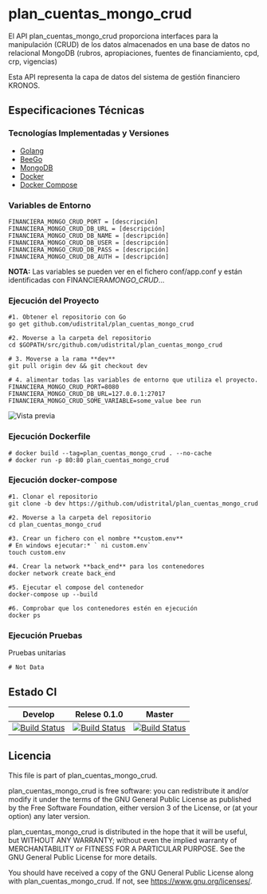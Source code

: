 # plan_cuentas_mongo_crud

El API plan_cuentas_mongo_crud proporciona interfaces para la manipulación (CRUD) de los datos almacenados en una base de datos no relacional MongoDB (rubros, apropiaciones, fuentes de financiamiento, cpd, crp, vigencias)

Esta API representa la capa de datos del sistema de gestión financiero KRONOS.

## Especificaciones Técnicas

### Tecnologías Implementadas y Versiones

- [Golang](https://github.com/udistrital/introduccion_oas/blob/master/instalacion_de_herramientas/golang.md)
- [BeeGo](https://github.com/udistrital/introduccion_oas/blob/master/instalacion_de_herramientas/beego.md)
- [MongoDB]()
- [Docker](https://docs.docker.com/engine/install/ubuntu/)
- [Docker Compose](https://docs.docker.com/compose/)

### Variables de Entorno

```shell
FINANCIERA_MONGO_CRUD_PORT = [descripción]
FINANCIERA_MONGO_CRUD_DB_URL = [descripción]
FINANCIERA_MONGO_CRUD_DB_NAME = [descripción]
FINANCIERA_MONGO_CRUD_DB_USER = [descripción]
FINANCIERA_MONGO_CRUD_DB_PASS = [descripción]
FINANCIERA_MONGO_CRUD_DB_AUTH = [descripción]
```

**NOTA:** Las variables se pueden ver en el fichero conf/app.conf y están identificadas con FINANCIERA*MONGO_CRUD*...

### Ejecución del Proyecto

```shell
#1. Obtener el repositorio con Go
go get github.com/udistrital/plan_cuentas_mongo_crud

#2. Moverse a la carpeta del repositorio
cd $GOPATH/src/github.com/udistrital/plan_cuentas_mongo_crud

# 3. Moverse a la rama **dev**
git pull origin dev && git checkout dev

# 4. alimentar todas las variables de entorno que utiliza el proyecto.
FINANCIERA_MONGO_CRUD_PORT=8080 FINANCIERA_MONGO_CRUD_DB_URL=127.0.0.1:27017 FINANCIERA_MONGO_CRUD_SOME_VARIABLE=some_value bee run
```

![Vista previa](images/terminal_api_view.png)

### Ejecución Dockerfile

```shell
# docker build --tag=plan_cuentas_mongo_crud . --no-cache
# docker run -p 80:80 plan_cuentas_mongo_crud
```

### Ejecución docker-compose

```shell
#1. Clonar el repositorio
git clone -b dev https://github.com/udistrital/plan_cuentas_mongo_crud

#2. Moverse a la carpeta del repositorio
cd plan_cuentas_mongo_crud

#3. Crear un fichero con el nombre **custom.env**
# En windows ejecutar:* ` ni custom.env`
touch custom.env

#4. Crear la network **back_end** para los contenedores
docker network create back_end

#5. Ejecutar el compose del contenedor
docker-compose up --build

#6. Comprobar que los contenedores estén en ejecución
docker ps
```

### Ejecución Pruebas

Pruebas unitarias

```shell
# Not Data
```

## Estado CI

| Develop | Relese 0.1.0 | Master |
| -- | -- | -- |
| [![Build Status](https://hubci.portaloas.udistrital.edu.co/api/badges/udistrital/plan_cuentas_mongo_crud/status.svg?ref=refs/heads/develop)](https://hubci.portaloas.udistrital.edu.co/udistrital/plan_cuentas_mongo_crud) | [![Build Status](https://hubci.portaloas.udistrital.edu.co/api/badges/udistrital/plan_cuentas_mongo_crud/status.svg?ref=refs/heads/release/0.1.0)](https://hubci.portaloas.udistrital.edu.co/udistrital/plan_cuentas_mongo_crud) | [![Build Status](https://hubci.portaloas.udistrital.edu.co/api/badges/udistrital/plan_cuentas_mongo_crud/status.svg?ref=refs/heads/develop)](https://hubci.portaloas.udistrital.edu.co/udistrital/plan_cuentas_mongo_crud) |

## Licencia

This file is part of plan_cuentas_mongo_crud.

plan_cuentas_mongo_crud is free software: you can redistribute it and/or modify it under the terms of the GNU General Public License as published by the Free Software Foundation, either version 3 of the License, or (at your option) any later version.

plan_cuentas_mongo_crud is distributed in the hope that it will be useful, but WITHOUT ANY WARRANTY; without even the implied warranty of MERCHANTABILITY or FITNESS FOR A PARTICULAR PURPOSE. See the GNU General Public License for more details.

You should have received a copy of the GNU General Public License along with plan_cuentas_mongo_crud. If not, see https://www.gnu.org/licenses/.
